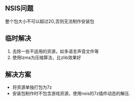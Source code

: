 ## NSIS问题 ##
整个包大小不可以超过2G,否则无法制作安装包

## 临时解决 ##
1. 去除一些不适用的资源，如多语言声音文件等
2. 使用lzma为压缩算法，比zlib效果好

## 解决方案
- 将资源单独打包为7z
- 安装包制作时不包含游戏资源，使用nsis的7z插件动态的解压.
